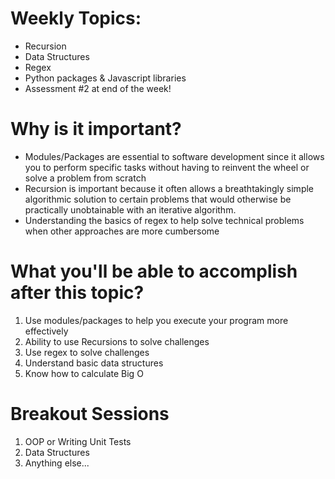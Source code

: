# Weekly Topics:
- Recursion
- Data Structures
- Regex
- Python packages & Javascript libraries
- Assessment #2 at end of the week!

# Why is it important?
- Modules/Packages are essential to software development since it allows you to perform specific tasks without having to reinvent the wheel or solve a problem from scratch
- Recursion is important because it often allows a breathtakingly simple algorithmic solution to certain problems that would otherwise be practically unobtainable with an iterative algorithm.
- Understanding the basics of regex to help solve technical problems when other approaches are more cumbersome

# What you'll be able to accomplish after this topic?
1. Use modules/packages to help you execute your program more effectively
2. Ability to use Recursions to solve challenges
3. Use regex to solve challenges
4. Understand basic data structures
5. Know how to calculate Big O

# Breakout Sessions
1. OOP or Writing Unit Tests
2. Data Structures
3. Anything else...
